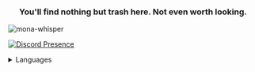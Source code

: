 <h3 align="center">You'll find nothing but trash here. Not even worth looking.</h3>
<img src="https://github.com/images/mona-whisper.gif" alt="mona-whisper" width="140" height="140"/> 

[![Discord Presence](https://lanyard.cnrad.dev/api/392014721303314432)](https://discord.com/users/392014721303314432)

<details>
      <summary>Languages</summary>
	<a href="https://www.deutschland.de/" target="_blank" rel="noreferrer"> <h2>🇩🇪<h2> </a> 
	<a href="https://developer.mozilla.org/en-US/docs/Web/JavaScript" target="_blank" rel="noreferrer"> <img src="https://raw.githubusercontent.com/devicons/devicon/master/icons/javascript/javascript-original.svg" alt="javascript" width="40" height="40"/> </a> 
</details>
